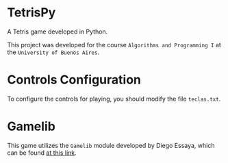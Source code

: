 # TetrisPy
A Tetris game developed in Python.

This project was developed for the course ```Algorithms and Programming I``` at the ```University of Buenos Aires```.

# Controls Configuration
To configure the controls for playing, you should modify the file ```teclas.txt```.

# Gamelib
This game utilizes the ```Gamelib``` module developed by Diego Essaya, which can be found [at this link](https://github.com/dessaya/python-gamelib).
